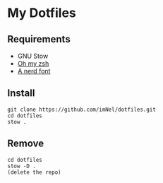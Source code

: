 # My Dotfiles

## Requirements
- GNU Stow
- [Oh my zsh](https://ohmyz.sh/)
- [A nerd font](https://www.nerdfonts.com/)

## Install
```
git clone https://github.com/imNel/dotfiles.git
cd dotfiles
stow .
```

## Remove 
```
cd dotfiles
stow -D .
(delete the repo)
```
